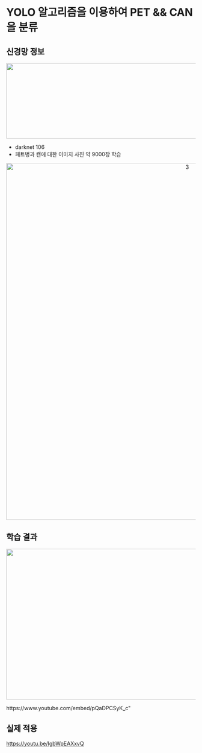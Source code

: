 # YOLO 알고리즘을 이용하여 PET && CAN을 분류

## 신경망 정보

<p align="center"><img src="https://user-images.githubusercontent.com/67572161/101114489-f27e0600-3624-11eb-87f5-e1938bfea980.png" width=550, height=200></p>

 - darknet 106
 - 페트병과 캔에 대한 이미지 사진 약 9000장 학습
<p align="center"><img width="947" alt="3" src="https://user-images.githubusercontent.com/67572161/101118205-f6f9ed00-362b-11eb-8ee9-722d0669825a.png"></p>


## 학습 결과
<p align="center"><img width="600", height=400 src="https://user-images.githubusercontent.com/67572161/101119339-75f02500-362e-11eb-8d80-873b3e4d0f57.png"></p>
https://www.youtube.com/embed/pQaDPCSyK_c"

## 실제 적용

https://youtu.be/IgbWpEAXxvQ
